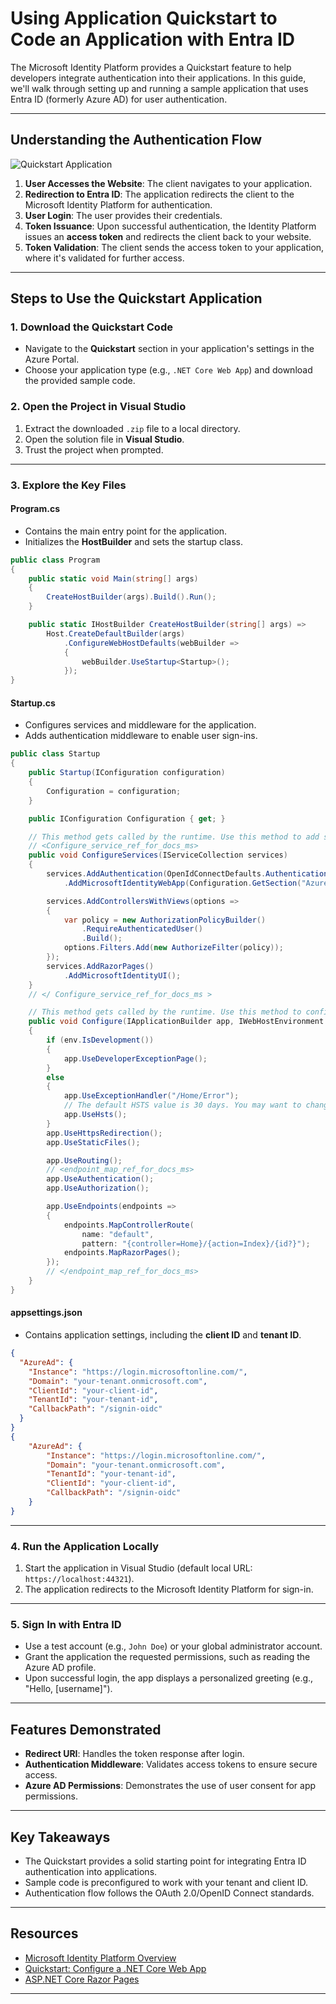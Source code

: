 # Using Application Quickstart to Code an Application with Entra ID

The Microsoft Identity Platform provides a Quickstart feature to help developers integrate authentication into their applications. In this guide, we'll walk through setting up and running a sample application that uses Entra ID (formerly Azure AD) for user authentication.

---

## Understanding the Authentication Flow
![Quickstart Application](https://registeredapps.hosting.portal.azure.net/registeredapps/Content/1.0.2896.1143/Quickstarts/en/media/quickstart-v2-aspnet-core-webapp/aspnetcorewebapp-intro.svg "Quickstart Application")
1. **User Accesses the Website**: The client navigates to your application.
2. **Redirection to Entra ID**: The application redirects the client to the Microsoft Identity Platform for authentication.
3. **User Login**: The user provides their credentials.
4. **Token Issuance**: Upon successful authentication, the Identity Platform issues an **access token** and redirects the client back to your website.
5. **Token Validation**: The client sends the access token to your application, where it's validated for further access.

---

## Steps to Use the Quickstart Application
### 1. **Download the Quickstart Code**
- Navigate to the **Quickstart** section in your application's settings in the Azure Portal.
- Choose your application type (e.g., `.NET Core Web App`) and download the provided sample code.

### 2. **Open the Project in Visual Studio**
1. Extract the downloaded `.zip` file to a local directory.
2. Open the solution file in **Visual Studio**.
3. Trust the project when prompted.

---

### 3. **Explore the Key Files**
#### **Program.cs**
- Contains the main entry point for the application.
- Initializes the **HostBuilder** and sets the startup class.

```csharp
public class Program
{
    public static void Main(string[] args)
    {
        CreateHostBuilder(args).Build().Run();
    }

    public static IHostBuilder CreateHostBuilder(string[] args) =>
        Host.CreateDefaultBuilder(args)
            .ConfigureWebHostDefaults(webBuilder =>
            {
                webBuilder.UseStartup<Startup>();
            });
}
```

#### **Startup.cs**
- Configures services and middleware for the application.
- Adds authentication middleware to enable user sign-ins.

```csharp
public class Startup
{
    public Startup(IConfiguration configuration)
    {
        Configuration = configuration;
    }

    public IConfiguration Configuration { get; }

    // This method gets called by the runtime. Use this method to add services to the container.
    // <Configure_service_ref_for_docs_ms>
    public void ConfigureServices(IServiceCollection services)
    {
        services.AddAuthentication(OpenIdConnectDefaults.AuthenticationScheme)
            .AddMicrosoftIdentityWebApp(Configuration.GetSection("AzureAd"));

        services.AddControllersWithViews(options =>
        {
            var policy = new AuthorizationPolicyBuilder()
                .RequireAuthenticatedUser()
                .Build();
            options.Filters.Add(new AuthorizeFilter(policy));
        });
        services.AddRazorPages()
            .AddMicrosoftIdentityUI();
    }
    // </ Configure_service_ref_for_docs_ms >

    // This method gets called by the runtime. Use this method to configure the HTTP request pipeline.
    public void Configure(IApplicationBuilder app, IWebHostEnvironment env)
    {
        if (env.IsDevelopment())
        {
            app.UseDeveloperExceptionPage();
        }
        else
        {
            app.UseExceptionHandler("/Home/Error");
            // The default HSTS value is 30 days. You may want to change this for production scenarios, see https://aka.ms/aspnetcore-hsts.
            app.UseHsts();
        }
        app.UseHttpsRedirection();
        app.UseStaticFiles();

        app.UseRouting();
        // <endpoint_map_ref_for_docs_ms>
        app.UseAuthentication();
        app.UseAuthorization();

        app.UseEndpoints(endpoints =>
        {
            endpoints.MapControllerRoute(
                name: "default",
                pattern: "{controller=Home}/{action=Index}/{id?}");
            endpoints.MapRazorPages();
        });
        // </endpoint_map_ref_for_docs_ms>
    }
}
```

#### **appsettings.json**
- Contains application settings, including the **client ID** and **tenant ID**.

```json
{
  "AzureAd": {
    "Instance": "https://login.microsoftonline.com/",
    "Domain": "your-tenant.onmicrosoft.com",
    "ClientId": "your-client-id",
    "TenantId": "your-tenant-id",
    "CallbackPath": "/signin-oidc"
  }
}
{
    "AzureAd": {
        "Instance": "https://login.microsoftonline.com/",
        "Domain": "your-tenant.onmicrosoft.com",
        "TenantId": "your-tenant-id",
        "ClientId": "your-client-id",
        "CallbackPath": "/signin-oidc"
    }
}
```

---

### 4. **Run the Application Locally**
1. Start the application in Visual Studio (default local URL: `https://localhost:44321`).
2. The application redirects to the Microsoft Identity Platform for sign-in.

---

### 5. **Sign In with Entra ID**
- Use a test account (e.g., `John Doe`) or your global administrator account.
- Grant the application the requested permissions, such as reading the Azure AD profile.
- Upon successful login, the app displays a personalized greeting (e.g., "Hello, [username]").

---

## Features Demonstrated

- **Redirect URI**: Handles the token response after login.
- **Authentication Middleware**: Validates access tokens to ensure secure access.
- **Azure AD Permissions**: Demonstrates the use of user consent for app permissions.

---

## Key Takeaways

- The Quickstart provides a solid starting point for integrating Entra ID authentication into applications.
- Sample code is preconfigured to work with your tenant and client ID.
- Authentication flow follows the OAuth 2.0/OpenID Connect standards.

---

## Resources

- [Microsoft Identity Platform Overview](https://learn.microsoft.com/en-us/azure/active-directory/develop/)
- [Quickstart: Configure a .NET Core Web App](https://learn.microsoft.com/en-us/azure/active-directory/develop/quickstart-v2-aspnet-core-webapp)
- [ASP.NET Core Razor Pages](https://learn.microsoft.com/en-us/aspnet/core/razor-pages/)

---
